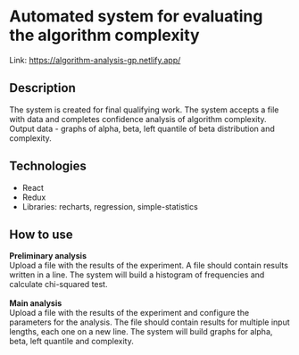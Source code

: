 # Automated system for evaluating the algorithm complexity
Link: https://algorithm-analysis-gp.netlify.app/

## Description
The system is created for final qualifying work. The system accepts a file with data and completes confidence analysis of algorithm complexity. Output data - graphs of alpha, beta, left quantile of beta distribution and complexity. 

## Technologies
* React
* Redux
* Libraries: recharts, regression, simple-statistics

## How to use
<b>Preliminary analysis</b> <br/>
Upload a file with the results of the experiment. A file should contain results written in a line. The system will build a histogram of frequencies and calculate chi-squared test. <br/><br/>
<b>Main analysis</b> <br/>
Upload a file with the results of the experiment and configure the parameters for the analysis. The file should contain results for multiple input lengths, each one on a new line. The system will build graphs for alpha, beta, left quantile and complexity. 
